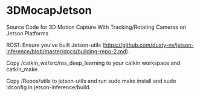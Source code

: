 # 3DMocapJetson
Source Code for 3D Motion Capture With Tracking/Rotating Cameras on Jetson Platforms

ROS1:
Ensure you've built Jetson-utils (https://github.com/dusty-nv/jetson-inference/blob/master/docs/building-repo-2.md).

Copy /catkin_ws/src/ros_deep_learning to your catkin workspace and catkin_make. 

Copy /Repos/utils to jetson-utils and run sudo make install and sudo ldconfig in jetson-inference/build. 
